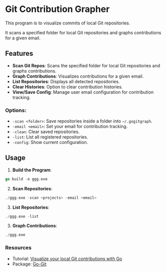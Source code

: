 # Git Contribution Grapher

This program is to visualize commits of local Git repositories. 

It scans a specified folder for local Git repositories and graphs contributions for a given email.

## Features

- **Scan Git Repos**: Scans the specified folder for local Git repositories and graphs contributions.
- **Graph Contributions**: Visualizes contributions for a given email.
- **List Repositories**: Displays all detected repositories.
- **Clear Histories**: Option to clear contribution histories.
- **View/Save Config**: Manage user email configuration for contribution tracking.

### Options:

- `-scan <folder>`: Save repositories inside a folder into `~/.gogitgraph`.
- `-email <email>`: Set your email for contribution tracking.
- `-clean`: Clear saved repositories. 
- `-list`: List all registered repositories.
- `-config`: Show current configuration.


## Usage

1. **Build the Program**: 
```go
go build -o ggg.exe
```
   
2. **Scan Repositories**: 
```go
./ggg.exe -scan <projects> -email <email>
```
3. **List Repositories**: 
```go
./ggg.exe -list
```
   
3. **Graph Contributions**: 
```go
./ggg.exe
```

### Resources

- Tutorial: [Visualize your local Git contributions with Go](https://flaviocopes.com/go-git-contributions/)
- Package: [Go-Git](https://github.com/go-git/go-git)
